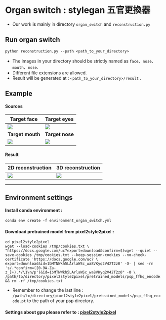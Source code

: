 # Organ switch : stylegan 五官更換器
    
* Our work is mainly in directory `organ_switch` and `reconstruction.py`

## Run organ switch
```
python reconstruction.py --path <path_to_your_directory>
```

* The images in your directory should be strictly named as `face`、`nose`、`mouth`、`nose`. 
* Different file extensions are allowed.
* Result will be generated at : `<path_to_your_directory>/result` .


## Example

#### Sources
| Target face                          | Target eyes                          |
| ------------------------------------ | ------------------------------------ |
| ![](https://i.imgur.com/DDpA1WE.jpg) | ![](https://i.imgur.com/nXx1Klt.jpg) |
| **Target mouth**                     | **Target nose**                      |
| ![](https://i.imgur.com/EuLFjfk.jpg) | ![](https://i.imgur.com/HY91e6x.jpg) |


#### Result

| 2D reconstruction                    | 3D reconstruction                    |
| ------------------------------------ | ------------------------------------ |
| ![](https://i.imgur.com/XIBY50t.jpg) | ![](https://i.imgur.com/TbB2L0P.png) |



---
## Environment settings

#### Install conda environment : 
```
conda env create -f environment_organ_switch.yml
```

#### Download pretrained model from pixel2style2pixel : 

```
cd pixel2style2pixel
wget --load-cookies /tmp/cookies.txt \
"https://docs.google.com/uc?export=download&confirm=$(wget --quiet --save-cookies /tmp/cookies.txt --keep-session-cookies --no-check-certificate 'https://docs.google.com/uc? \
export=download&id=1bMTNWkh5LArlaWSc_wa8VKyq2V42T2z0' -O- | sed -rn 's/.*confirm=([0-9A-Za-z_]+).*/\1\n/p')&id=1bMTNWkh5LArlaWSc_wa8VKyq2V42T2z0" -O \
/path/to/directory/pixel2style2pixel/pretrained_models/psp_ffhq_encode.pt && rm -rf /tmp/cookies.txt
```
* Remember to change the last line : `/path/to/directory/pixel2style2pixel/pretrained_models/psp_ffhq_encode.pt` 
to the path of your psp directory.

#### Settings about gpu please refer to : [pixel2style2pixel](https://github.com/eladrich/pixel2style2pixel)
